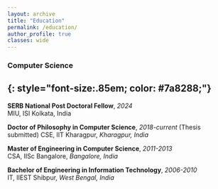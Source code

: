 ```yaml
---
layout: archive
title: "Education"
permalink: /education/
author_profile: true
classes: wide
---
```


### Computer Science
{: style="font-size:.85em; color: #7a8288;"}
---
**SERB National Post Doctoral Fellow**, *2024*  
MIU, ISI Kolkata, India


**Doctor of Philosophy in Computer Science**, *2018-current*  (Thesis submitted)
CSE, IIT Kharagpur, *Kharagpur, India*

**Master of Engineering in Computer Science**, *2011-2013*  
CSA, IISc Bangalore, *Bangalore, India*

**Bachelor of Engineering in Information Technology**, *2006-2010*  
IT, IIEST Shibpur, *West Bengal, India*

